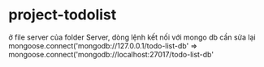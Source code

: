 # project-todolist
ở file server của folder Server, dòng lệnh kết nối với mongo db cần sửa lại mongoose.connect('mongodb://127.0.0.1/todo-list-db' => mongoose.connect('mongodb://localhost:27017/todo-list-db'
